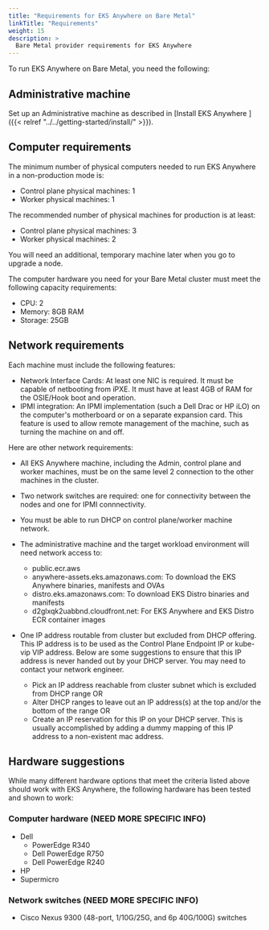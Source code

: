 ```yaml
---
title: "Requirements for EKS Anywhere on Bare Metal"
linkTitle: "Requirements"
weight: 15
description: >
  Bare Metal provider requirements for EKS Anywhere
---
```


To run EKS Anywhere on Bare Metal, you need the following:


## Administrative machine

Set up an Administrative machine as described in [Install EKS Anywhere ]({{< relref "../../getting-started/install/" >}}).

## Computer requirements 

The minimum number of physical computers needed to run EKS Anywhere in a non-production mode is:

* Control plane physical machines: 1
* Worker physical machines: 1

The recommended number of physical machines for production is at least:

* Control plane physical machines: 3
* Worker physical machines: 2

You will need an additional, temporary machine later when you go to upgrade a node.

The computer hardware you need for your Bare Metal cluster must meet the following capacity requirements:

* CPU: 2
* Memory: 8GB RAM
* Storage: 25GB

## Network requirements

Each machine must include the following features:

* Network Interface Cards: At least one NIC is required. It must be capable of netbooting from iPXE. It must have at least 4GB of RAM for the OSIE/Hook boot and operation.
* IPMI integration: An IPMI implementation (such a Dell Drac or HP iLO) on the computer's motherboard or on a separate expansion card. This feature is used to allow remote management of the machine, such as turning the machine on and off.

Here are other network requirements:

* All EKS Anywhere machine, including the Admin, control plane and worker machines, must be on the same level 2 connection to the other machines in the cluster.

* Two network switches are required: one for connectivity between the nodes and one for IPMI connnectivity.

* You must be able to run DHCP on control plane/worker machine network.

* The administrative machine and the target workload environment will need network access to:

  * public.ecr.aws
  * anywhere-assets.eks.amazonaws.com: To download the EKS Anywhere binaries, manifests and OVAs
  * distro.eks.amazonaws.com: To download EKS Distro binaries and manifests
  * d2glxqk2uabbnd.cloudfront.net: For EKS Anywhere and EKS Distro ECR container images

* One IP address routable from cluster but excluded from DHCP offering. This IP address is to be used as the Control Plane Endpoint IP or kube-vip VIP address. Below are some suggestions to ensure that this IP address is never handed out by your DHCP server. You may need to contact your network engineer.

  * Pick an IP address reachable from cluster subnet which is excluded from DHCP range OR
  * Alter DHCP ranges to leave out an IP address(s) at the top and/or the bottom of the range OR
  * Create an IP reservation for this IP on your DHCP server. This is usually accomplished by adding a dummy mapping of this IP address to a non-existent mac address.

## Hardware suggestions

While many different hardware options that meet the criteria listed above should work with EKS Anywhere, the following hardware has been tested and shown to work:

### Computer hardware (NEED MORE SPECIFIC INFO)

* Dell
  * PowerEdge R340
  * Dell PowerEdge R750
  * Dell PowerEdge R240
* HP
* Supermicro


### Network switches (NEED MORE SPECIFIC INFO)

* Cisco Nexus 9300 (48-port, 1/10G/25G, and 6p 40G/100G) switches
